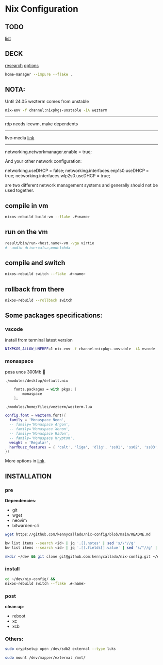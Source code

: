 # Nix Configuration

## TODO

[list](./TODO.md)

## DECK

[research](https://nix-community.github.io/home-manager/index.xhtml#sec-install-standalone)
[options](https://mynixos.com/home-manager/option)

``` bash
home-manager --impure --flake .
```

## NOTA:

Until 24.05 wezterm comes from unstable

``` bash
nix-env -f channel:nixpkgs-unstable -iA wezterm
```

---

rdp needs icewm, make dependents

---

live-media [link](https://hoverbear.org/blog/nix-flake-live-media/)

---

networking.networkmanager.enable = true;

And your other network configuration:

  networking.useDHCP = false;
  networking.interfaces.enp1s0.useDHCP = true;
  networking.interfaces.wlp2s0.useDHCP = true;

are two different network management systems and generally should not be used together.

## compile in vm

``` bash
nixos-rebuild build-vm --flake .#<name>
```

## run on the vm

``` bash
result/bin/run-<host.name>-vm -vga virtio
# -audio driver=alsa,model=hda
```

## compile and switch

``` bash
nixos-rebuild switch --flake .#<name>
```

## rollback from there

``` bash
nixos-rebuild --rollback switch
```

## Some packages specifications:

### vscode

install from terminal latest version

``` bash
NIXPKGS_ALLOW_UNFREE=1 nix-env -f channel:nixpkgs-unstable -iA vscode
```

### monaspace

pesa unos 300Mb 🥲 

`./modules/desktop/default.nix`
``` nix
    fonts.packages = with pkgs; [
        monaspace
    ];
```

`./modules/home/files/wezterm/wezterm.lua`
``` lua
config.font = wezterm.font({
  family = 'Monaspace Neon',
  -- family='Monaspace Argon',
  -- family='Monaspace Xenon',
  -- family='Monaspace Radon',
  -- family='Monaspace Krypton',
  weight = 'Regular',
  harfbuzz_features = { 'calt', 'liga', 'dlig', 'ss01', 'ss02', 'ss03', 'ss04', 'ss05', 'ss06', 'ss07', 'ss08' },
})
```

More options in [link](https://gist.github.com/ErebusBat/9744f25f3735c1e0491f6ef7f3a9ddc3).

## INSTALLATION

### pre

**Dependencies**:
- git
- wget
- neovim
- bitwarden-cli

``` bash
wget https://github.com/kennycallado/nix-config/blob/main/README.md
```

``` bash
bw list items --search <id> | jq '.[].notes' | sed 's/\"//g'
bw list items --search <id> | jq '.[].fields[].value' | sed 's/"//g' | xargs -I][ echo -e ][ > id_ed25519 && chmod 400 id_ed25519
```

``` bash
mkdir ~/dev && git clone git@github.com:kennycallado/nix-config.git ~/dev/nix-config
```

### install

``` bash
cd ~/dev/nix-config/ &&
nixos-rebuild switch --flake .#<name>
```

### post

**clean up**:
- reboot
- xc
- xcb

### Others:

``` bash
sudo cryptsetup open /dev/sdb2 external --type luks

sudo mount /dev/mapper/external /mnt/
```
